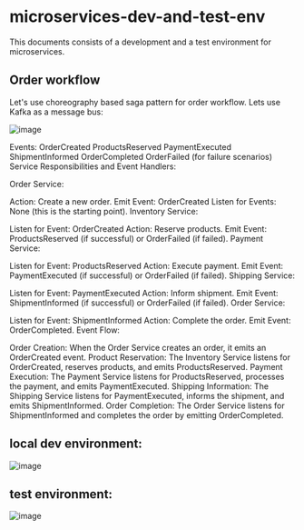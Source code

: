 # microservices-dev-and-test-env

This documents consists of a development and a test environment for microservices.

## Order workflow
Let's use choreography based saga pattern for order workflow. Lets use Kafka as a message bus:

![image](https://github.com/OnniVirtanen/microservices-dev-environment/assets/116679314/946b4084-b050-4f5b-adfa-b3ebb7bf80bd)

Events:
OrderCreated
ProductsReserved
PaymentExecuted
ShipmentInformed
OrderCompleted
OrderFailed (for failure scenarios)
Service Responsibilities and Event Handlers:

Order Service:

Action: Create a new order.
Emit Event: OrderCreated
Listen for Events: None (this is the starting point).
Inventory Service:

Listen for Event: OrderCreated
Action: Reserve products.
Emit Event: ProductsReserved (if successful) or OrderFailed (if failed).
Payment Service:

Listen for Event: ProductsReserved
Action: Execute payment.
Emit Event: PaymentExecuted (if successful) or OrderFailed (if failed).
Shipping Service:

Listen for Event: PaymentExecuted
Action: Inform shipment.
Emit Event: ShipmentInformed (if successful) or OrderFailed (if failed).
Order Service:

Listen for Event: ShipmentInformed
Action: Complete the order.
Emit Event: OrderCompleted.
Event Flow:

Order Creation:
When the Order Service creates an order, it emits an OrderCreated event.
Product Reservation:
The Inventory Service listens for OrderCreated, reserves products, and emits ProductsReserved.
Payment Execution:
The Payment Service listens for ProductsReserved, processes the payment, and emits PaymentExecuted.
Shipping Information:
The Shipping Service listens for PaymentExecuted, informs the shipment, and emits ShipmentInformed.
Order Completion:
The Order Service listens for ShipmentInformed and completes the order by emitting OrderCompleted.


## local dev environment:

![image](https://github.com/OnniVirtanen/microservices-dev-environment/assets/116679314/7bf2d40f-95de-413b-92a2-0c1f445d99a3)




## test environment:

![image](https://github.com/OnniVirtanen/microservices-dev-environment/assets/116679314/9574c69a-d0f9-4f79-a2b0-ad71c02bb7e0)



